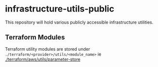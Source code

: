 # infrastructure-utils-public

This repository will hold various publicly accessible infrastructure utilities.

## Terraform Modules

Terraform utility modules are stored under `./terraform/<provider>/utils/<module_name>` ie [./terraform/aws/utils/parameter-store](terraform/aws/utils/parameter-store)
